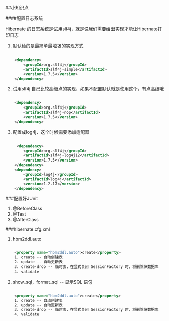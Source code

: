 ##小知识点

####配置日志系统

Hibernate 的日志系统是试用slf4j，就是说我们需要给出实现才能让Hibernate打印日志

1. 默认给的是最简单最垃圾的实现方式
```xml

	<dependency>
		<groupId>org.slf4j</groupId>
		<artifactId>slf4j-simple</artifactId>
		<version>1.7.5</version>
	</dependency>
```

2. 试用slf4j 自己比较高级点的实现，如果不配置默认就是使用这个，有点高级哦
```xml

	<dependency>
		<groupId>org.slf4j</groupId>
		<artifactId>slf4j-nop</artifactId>
		<version>1.7.5</version>
	</dependency>
```

3. 配置成log4j，这个时候需要添加适配器
```xml
	
	 <dependency>
	 	<groupId>org.slf4j</groupId>
		<artifactId>slf4j-log4j12</artifactId>
		<version>1.7.5</version>
	</dependency>
 	<dependency>
		<groupId>log4j</groupId>
		<artifactId>log4j</artifactId>
		<version>1.2.17</version>
	</dependency>
```

###配置好JUnit

1. @BeforeClass
2. @Test
3. @AfterClass


###hibernate.cfg.xml

1. hbm2ddl.auto
```xml

	<property name="hbm2ddl.auto">create</property>
	1. create -- 自动创建表
	2. update -- 自动更新表
	3. create-drop -- 临时表，在显式关闭 SessionFactory 时，将删除掉数据库
	4. validate
```

2. show_sql，format_sql -- 显示SQL 语句
```xml

	<property name="hbm2ddl.auto">create</property>
	1. create -- 自动创建表
	2. update -- 自动更新表
	3. create-drop -- 临时表，在显式关闭 SessionFactory 时，将删除掉数据库
	4. validate
```

